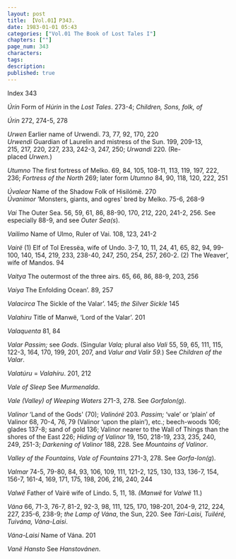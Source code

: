 ```yaml
---
layout: post
title: 【Vol.01】P343.
date: 1983-01-01 05:43
categories: ["Vol.01 The Book of Lost Tales I"]
chapters: [""]
page_num: 343
characters: 
tags: 
description: 
published: true
---
```


<p style="text-indent: 0;">
Index 343
</p>

<I>Úrín </I> Form of <I>Húrin</I> in the <I>Lost Tales</I>. 273-4; <I>Children, Sons, folk, of</I>

<I>Úrin</I> 272, 274-5, 278

<I>Urwen   </I> Earlier name of Urwendi. 73, 77, 92, 170, 220<BR><I>Urwendi   </I> Guardian of Laurelin and mistress of the Sun. 199, 209-13,<BR>215, 217, 220, 227, 233, 242-3, 247, 250; <I>Urwandi</I> 220. (Re- <BR>placed <I>Urwen.</I>)

<I>Utumno </I> The first fortress of Melko. 69, 84, 105, 108-11, 113, 119, 197, 222, 236; <I>Fortress of the North</I> 269; later form <I>Utumno</I> 84, 90, 118, 120, 222, 251

<I>Úvalear</I> Name of the Shadow Folk of Hisilómë. 270<BR><I>Úvanimor</I> ‘Monsters, giants, and ogres' bred by Melko. 75-6, 268-9

<I>Vai  </I> The Outer Sea. 56, 59, 61, 86, 88-90, 170, 212, 220, 241-2, 256. See especially 88-9, and see <I>Outer Sea(s</I>).

<I>Vailimo   </I> Name of Ulmo, Ruler of Vai. 108, 123, 241-2

<I>Vairë </I> (1) Elf of Tol Eressëa, wife of Undo. 3-7, 10, 11, 24, 41, 65, 82, 94, 99-100, 140, 154, 219, 233, 238-40, 247, 250, 254, 257, 260-2. (2) The Weaver’, wife of Mandos. 94

<I>Vaitya   </I> The outermost of the three airs. 65, 66, 86, 88-9, 203, 256

<I>Vaiya   </I> The Enfolding Ocean’. 89, 257

<I>Valacirca   </I> The Sickle of the Valar’. 145; <I>the Silver Sickle</I> 145

<I>Valahiru  </I> Title of Manwë, ‘Lord of the Valar’. 201

<I>Valaquenta   </I> 81, 84

<I>Valar Passim;</I> see <I>Gods</I>. (Singular <I>Vala;</I> plural also <I>Vali</I> 55, 59, 65, 111, 115, 122-3, 164, 170, 199, 201, 207, and <I>Valur and Valir 59.</I>) See <I>Children of the Valar</I>.

<I>Valatúru  </I> = <I>Valahíru</I>. 201, 212

<I>Vale of Sleep   </I> See <I>Murmenalda</I>.

<I>Vale (Valley) of Weeping Waters   </I> 271-3, 278. See <I>Gorfalon(g</I>).

<I>Valinor   </I> ‘Land of the Gods' (70); <I>Valinórë</I> 203. <I>Passim;</I> ‘vale’ or ‘plain’ of Valinor 68, 70-4, 76, 79 (Valinor ‘upon the plain’), etc.; beech-woods 106; glades 137-8; sand of gold 136; Valinor nearer to the Wall of Things than the shores of the East 226; <I>Hiding of Valinor</I> 19, 150, 218-19, 233, 235, 240, 249, 251-3; <I>Darkening of Valinor</I> 188, 228. See <I>Mountains of Valinor</I>.

<I>Valley of the Fountains, Vale of Fountains</I> 271-3, 278. See <I>Gorfa-lon(g</I>).

<I>Valmar  </I> 74-5, 79-80, 84, 93, 106, 109, 111, 121-2, 125, 130, 133, 136-7, 154, 156-7, 161-4, 169, 171, 175, 198, 206, 216, 240, 244

<I>Valwë</I> Father of Vairë wife of Lindo. 5, 11, 18. <I>(Manwë</I> for <I>Valwë</I> 11.)

<I>Vána   </I> 66, 71-3, 76-7, 81-2, 92-3, 98, 111, 125, 170, 198-201, 204-9, 212, 224, 227, 235-6, 238-9; <I>the Lamp of Vána</I>, the Sun, 220. See <I>Tári-Laisi, Tuilérë, Tuivána, Vána-Laisi</I>.

<I>Vána-Laisi </I> Name of Vána. 201

<I>Vanë Hansto   </I> See <I>Hanstovánen</I>.

